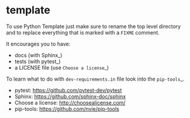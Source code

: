 # <package> template

To use Python Template just make sure to rename the top level directory and to replace
everything that is marked with a ``FIXME`` comment.

It encourages you to have:

- docs (with Sphinx_)
- tests (with pytest_)
- a LICENSE file (use `Choose a license`_)

To learn what to do with ``dev-requirements.in`` file look into the `pip-tools`_.

- pytest: https://github.com/pytest-dev/pytest
- Sphinx: https://github.com/sphinx-doc/sphinx
- Choose a license: http://choosealicense.com/
- pip-tools: https://github.com/nvie/pip-tools
